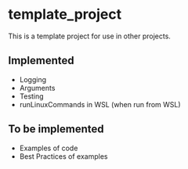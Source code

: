 # template_project

This is a template project for use in other projects. 

## Implemented
- Logging 
- Arguments
- Testing
- runLinuxCommands in WSL (when run from WSL)

## To be implemented
- Examples of code
- Best Practices of examples
